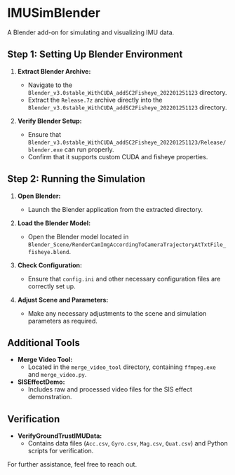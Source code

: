 # IMUSimBlender
A Blender add-on for simulating and visualizing IMU data.

## Step 1: Setting Up Blender Environment

1. **Extract Blender Archive:**
   - Navigate to the `Blender_v3.0stable_WithCUDA_addSC2Fisheye_202201251123` directory.
   - Extract the `Release.7z` archive directly into the `Blender_v3.0stable_WithCUDA_addSC2Fisheye_202201251123` directory.

2. **Verify Blender Setup:**
   - Ensure that `Blender_v3.0stable_WithCUDA_addSC2Fisheye_202201251123/Release/blender.exe` can run properly.
   - Confirm that it supports custom CUDA and fisheye properties.

## Step 2: Running the Simulation

1. **Open Blender:**
   - Launch the Blender application from the extracted directory.

2. **Load the Blender Model:**
   - Open the Blender model located in `Blender_Scene/RenderCamImgAccordingToCameraTrajectoryAtTxtFile_fisheye.blend`.

3. **Check Configuration:**
   - Ensure that `config.ini` and other necessary configuration files are correctly set up.

4. **Adjust Scene and Parameters:**
   - Make any necessary adjustments to the scene and simulation parameters as required.

## Additional Tools

- **Merge Video Tool:**
  - Located in the `merge_video_tool` directory, containing `ffmpeg.exe` and `merge_video.py`.
- **SISEffectDemo:**
  - Includes raw and processed video files for the SIS effect demonstration.

## Verification

- **VerifyGroundTrustIMUData:**
  - Contains data files (`Acc.csv`, `Gyro.csv`, `Mag.csv`, `Quat.csv`) and Python scripts for verification.

For further assistance, feel free to reach out.
